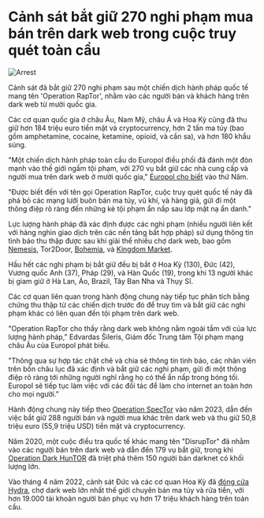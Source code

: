 # Cảnh sát bắt giữ 270 nghi phạm mua bán trên dark web trong cuộc truy quét toàn cầu

![Arrest](https://www.bleepstatic.com/content/hl-images/2022/10/28/police-arrest-hacker.jpg)

Cảnh sát đã bắt giữ 270 nghi phạm sau một chiến dịch hành pháp quốc tế mang tên 'Operation RapTor', nhằm vào các người bán và khách hàng trên dark web từ mười quốc gia.

Các cơ quan quốc gia ở châu Âu, Nam Mỹ, châu Á và Hoa Kỳ cũng đã thu giữ hơn 184 triệu euro tiền mặt và cryptocurrency, hơn 2 tấn ma túy (bao gồm amphetamine, cocaine, ketamine, opioid, và cần sa), và hơn 180 khẩu súng.

"Một chiến dịch hành pháp toàn cầu do Europol điều phối đã đánh một đòn mạnh vào thế giới ngầm tội phạm, với 270 vụ bắt giữ các nhà cung cấp và người mua trên dark web ở mười quốc gia," [Europol cho biết](https://www.europol.europa.eu/media-press/newsroom/news/270-arrested-in-global-dark-web-crackdown-targeting-online-drug-and-criminal-networks) vào thứ Năm.

"Được biết đến với tên gọi Operation RapTor, cuộc truy quét quốc tế này đã phá bỏ các mạng lưới buôn bán ma túy, vũ khí, và hàng giả, gửi đi một thông điệp rõ ràng đến những kẻ tội phạm ẩn nấp sau lớp mặt nạ ẩn danh."

Lực lượng hành pháp đã xác định được các nghi phạm (nhiều người liên kết với hàng nghìn giao dịch trên các nền tảng bất hợp pháp) sử dụng thông tin tình báo thu thập được sau khi giải thể nhiều chợ dark web, bao gồm [Nemesis](https://www.bleepingcomputer.com/news/security/darknet-marketplace-nemesis-market-seized-by-german-police/), Tor2Door, [Bohemia](https://www.bleepingcomputer.com/news/legal/dutch-police-arrest-admin-of-bohemia-cannabia-dark-web-market/), và [Kingdom Market](https://www.bleepingcomputer.com/news/security/german-police-takes-down-kingdom-market-cybercrime-marketplace/).

Hầu hết các nghi phạm bị bắt giữ đều bị bắt ở Hoa Kỳ (130), Đức (42), Vương quốc Anh (37), Pháp (29), và Hàn Quốc (19), trong khi 13 người khác bị giam giữ ở Hà Lan, Áo, Brazil, Tây Ban Nha và Thụy Sĩ.

Các cơ quan liên quan trong hành động chung này tiếp tục phân tích bằng chứng thu thập từ các chiến dịch trước đó để truy tìm và bắt giữ các nghi phạm khác có liên quan đến tội phạm trên dark web.

"Operation RapTor cho thấy rằng dark web không nằm ngoài tầm với của lực lượng hành pháp," Edvardas Šileris, Giám đốc Trung tâm Tội phạm mạng châu Âu của Europol phát biểu.

"Thông qua sự hợp tác chặt chẽ và chia sẻ thông tin tình báo, các nhân viên trên bốn châu lục đã xác định và bắt giữ các nghi phạm, gửi đi một thông điệp rõ ràng tới những người nghĩ rằng họ có thể ẩn nấp trong bóng tối. Europol sẽ tiếp tục làm việc với các đối tác để làm cho internet an toàn hơn cho mọi người."

Hành động chung này tiếp theo [Operation SpecTor](https://www.bleepingcomputer.com/news/security/police-operation-spector-arrests-288-dark-web-drug-vendors-and-buyers/) vào năm 2023, dẫn đến việc bắt giữ 288 người bán và người mua khác trên dark web và thu giữ 50,8 triệu euro (55,9 triệu USD) tiền mặt và cryptocurrency.

Năm 2020, một cuộc điều tra quốc tế khác mang tên "DisrupTor" đã nhằm vào các người bán trên dark web và dẫn đến 179 vụ bắt giữ, trong khi [Operation Dark HunTOR](https://www.bleepingcomputer.com/news/security/police-arrest-150-dark-web-vendors-of-illegal-drugs-and-guns/) đã triệt phá thêm 150 người bán darknet có khối lượng lớn.

Vào tháng 4 năm 2022, cảnh sát Đức và các cơ quan Hoa Kỳ đã [đóng cửa Hydra](https://www.bleepingcomputer.com/news/legal/germany-takes-down-hydra-worlds-largest-darknet-market/), chợ dark web lớn nhất thế giới chuyên bán ma túy và rửa tiền, với hơn 19.000 tài khoản người bán phục vụ hơn 17 triệu khách hàng trên toàn cầu.